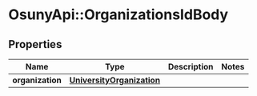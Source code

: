 # OsunyApi::OrganizationsIdBody

## Properties
Name | Type | Description | Notes
------------ | ------------- | ------------- | -------------
**organization** | [**UniversityOrganization**](UniversityOrganization.md) |  | 

